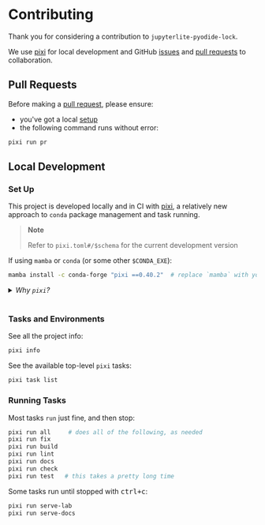 # Contributing

Thank you for considering a contribution to `jupyterlite-pyodide-lock`.

We use [pixi] for local development and GitHub [issues][issues] and [pull requests][prs]
to collaboration.

[issues]: (https://github.com/deathbeds/jupyterlite-pyodide-lock/issues)
[prs]: https://github.com/deathbeds/jupyterlite-pyodide-lock/pulls

## Pull Requests

Before making a [pull request][prs], please ensure:

- you've got a local [setup](#set-up)
- the following command runs without error:

```bash
pixi run pr
```

## Local Development

### Set Up

This project is developed locally and in CI with [pixi], a relatively new approach to
`conda` package management and task running.

> **Note**
>
> Refer to `pixi.toml#/$schema` for the current development version

[pixi]: https://pixi.sh/latest/#installation

If using `mamba` or `conda` (or some other `$CONDA_EXE`):

```bash
mamba install -c conda-forge "pixi ==0.40.2"  # replace `mamba` with your CONDA_EXE
```

<details><summary><i>Why <code>pixi</code>?</i></summary>

`pixi` provides the necessary primitives to:

- capture complex environments, with python and other runtimes
- install environments quickly, and cache well, but only when needed
- run tasks, in the right environment, in the right order
- skip tasks that have already run, and dependencies have not changed

</details>

<br />

### Tasks and Environments

See all the project info:

```bash
pixi info
```

See the available top-level `pixi` tasks:

```bash
pixi task list
```

### Running Tasks

Most tasks `run` just fine, and then stop:

```bash
pixi run all     # does all of the following, as needed
pixi run fix
pixi run build
pixi run lint
pixi run docs
pixi run check
pixi run test   # this takes a pretty long time
```

Some tasks run until stopped with <kbd>ctrl+c</kbd>:

```bash
pixi run serve-lab
pixi run serve-docs
```
